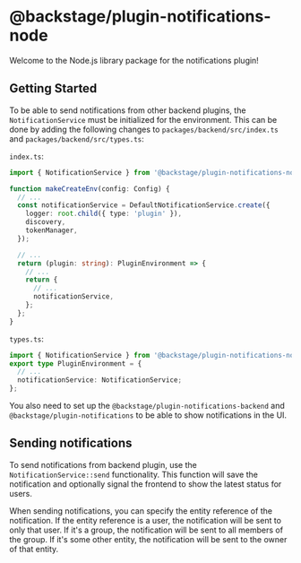 # @backstage/plugin-notifications-node

Welcome to the Node.js library package for the notifications plugin!

## Getting Started

To be able to send notifications from other backend plugins, the `NotificationService` must be initialized for the
environment. This can be done by adding the following changes to `packages/backend/src/index.ts` and
`packages/backend/src/types.ts`:

`index.ts`:

```ts
import { NotificationService } from '@backstage/plugin-notifications-node';

function makeCreateEnv(config: Config) {
  // ...
  const notificationService = DefaultNotificationService.create({
    logger: root.child({ type: 'plugin' }),
    discovery,
    tokenManager,
  });

  // ...
  return (plugin: string): PluginEnvironment => {
    // ...
    return {
      // ...
      notificationService,
    };
  };
}
```

`types.ts`:

```ts
import { NotificationService } from '@backstage/plugin-notifications-node';
export type PluginEnvironment = {
  // ...
  notificationService: NotificationService;
};
```

You also need to set up the `@backstage/plugin-notifications-backend` and `@backstage/plugin-notifications`
to be able to show notifications in the UI.

## Sending notifications

To send notifications from backend plugin, use the `NotificationService::send` functionality. This function will
save the notification and optionally signal the frontend to show the latest status for users.

When sending notifications, you can specify the entity reference of the notification. If the entity reference is
a user, the notification will be sent to only that user. If it's a group, the notification will be sent to all
members of the group. If it's some other entity, the notification will be sent to the owner of that entity.
